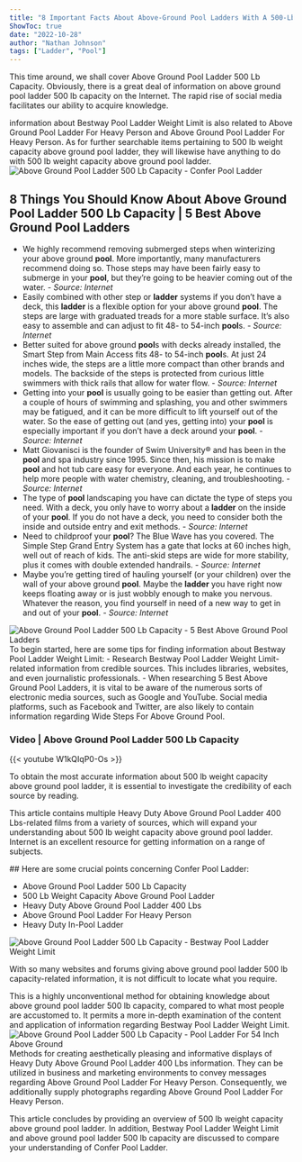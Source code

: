 ```yaml
---
title: "8 Important Facts About Above-Ground Pool Ladders With A 500-Lb Capacity"
ShowToc: true 
date: "2022-10-28"
author: "Nathan Johnson" 
tags: ["Ladder", "Pool"]
---
```


	
This time around, we shall cover Above Ground Pool Ladder 500 Lb Capacity. Obviously, there is a great deal of information on above ground pool ladder 500 lb capacity on the Internet. The rapid rise of social media facilitates our ability to acquire knowledge.

information about Bestway Pool Ladder Weight Limit is also related to Above Ground Pool Ladder For Heavy Person and Above Ground Pool Ladder For Heavy Person. As for further searchable items pertaining to 500 lb weight capacity above ground pool ladder, they will likewise have anything to do with 500 lb weight capacity above ground pool ladder.
<img loading="lazy" src="https://cdn.shopify.com/s/files/1/1491/0202/products/fajmatfn9ipprtjpnlb9_1024x1024.jpg?v=1556148853" onerror="this.onerror=null;this.src='https://blogger.googleusercontent.com/img/a/AVvXsEhe7F7TRXHtjiKvHb5vS7DmnxvpHiDyoYyYvm1nHB3Qp2_w3BnM6A2eq4v7FYxCC9bfZt3a9vIMtAYEKUiaDQbHMg-ViyGmRIj39MLp0bGFfgfYw1Dc9q_H-T0wiTm3l0Uq42dETrN9eC8aGJ9_IORZsxST1AcLR7np1koOfcc7tnHa4S8Mwz_xD9d0=s16000';" alt="Above Ground Pool Ladder 500 Lb Capacity - Confer Pool Ladder" >

## 8 Things You Should Know About Above Ground Pool Ladder 500 Lb Capacity | 5 Best Above Ground Pool Ladders
-   We highly recommend removing submerged steps when winterizing your above ground **pool**. More importantly, many manufacturers recommend doing so. Those steps may have been fairly easy to submerge in your **pool**, but they’re going to be heavier coming out of the water. - <cite>Source: Internet</cite>
-   Easily combined with other step or **ladder** systems if you don’t have a deck, this **ladder** is a flexible option for your above ground **pool**. The steps are large with graduated treads for a more stable surface. It’s also easy to assemble and can adjust to fit 48- to 54-inch **pool**s. - <cite>Source: Internet</cite>
-   Better suited for above ground **pool**s with decks already installed, the Smart Step from Main Access fits 48- to 54-inch **pool**s. At just 24 inches wide, the steps are a little more compact than other brands and models. The backside of the steps is protected from curious little swimmers with thick rails that allow for water flow. - <cite>Source: Internet</cite>
-   Getting into your **pool** is usually going to be easier than getting out. After a couple of hours of swimming and splashing, you and other swimmers may be fatigued, and it can be more difficult to lift yourself out of the water. So the ease of getting out (and yes, getting into) your **pool** is especially important if you don’t have a deck around your **pool**. - <cite>Source: Internet</cite>
-   Matt Giovanisci is the founder of Swim University® and has been in the **pool** and spa industry since 1995. Since then, his mission is to make **pool** and hot tub care easy for everyone. And each year, he continues to help more people with water chemistry, cleaning, and troubleshooting. - <cite>Source: Internet</cite>
-   The type of **pool** landscaping you have can dictate the type of steps you need. With a deck, you only have to worry about a **ladder** on the inside of your **pool**. If you do not have a deck, you need to consider both the inside and outside entry and exit methods. - <cite>Source: Internet</cite>
-   Need to childproof your **pool**? The Blue Wave has you covered. The Simple Step Grand Entry System has a gate that locks at 60 inches high, well out of reach of kids. The anti-skid steps are wide for more stability, plus it comes with double extended handrails. - <cite>Source: Internet</cite>
-   Maybe you’re getting tired of hauling yourself (or your children) over the wall of your above ground **pool**. Maybe the **ladder** you have right now keeps floating away or is just wobbly enough to make you nervous. Whatever the reason, you find yourself in need of a new way to get in and out of your **pool**. - <cite>Source: Internet</cite>


<img loading="lazy" src="https://tulria.com/wp-content/uploads/images/31tAy0GDasL._SL500_.jpg" onerror="this.onerror=null;this.src='https://blogger.googleusercontent.com/img/a/AVvXsEhe7F7TRXHtjiKvHb5vS7DmnxvpHiDyoYyYvm1nHB3Qp2_w3BnM6A2eq4v7FYxCC9bfZt3a9vIMtAYEKUiaDQbHMg-ViyGmRIj39MLp0bGFfgfYw1Dc9q_H-T0wiTm3l0Uq42dETrN9eC8aGJ9_IORZsxST1AcLR7np1koOfcc7tnHa4S8Mwz_xD9d0=s16000';" alt="Above Ground Pool Ladder 500 Lb Capacity - 5 Best Above Ground Pool Ladders" >
To begin started, here are some tips for finding information about Bestway Pool Ladder Weight Limit:
- Research Bestway Pool Ladder Weight Limit-related information from credible sources. This includes libraries, websites, and even journalistic professionals.
- When researching 5 Best Above Ground Pool Ladders, it is vital to be aware of the numerous sorts of electronic media sources, such as Google and YouTube. Social media platforms, such as Facebook and Twitter, are also likely to contain information regarding Wide Steps For Above Ground Pool.

### Video | Above Ground Pool Ladder 500 Lb Capacity
{{< youtube W1kQIqP0-Os >}} 

To obtain the most accurate information about 500 lb weight capacity above ground pool ladder, it is essential to investigate the credibility of each source by reading.

This article contains multiple Heavy Duty Above Ground Pool Ladder 400 Lbs-related films from a variety of sources, which will expand your understanding about 500 lb weight capacity above ground pool ladder. Internet is an excellent resource for getting information on a range of subjects.
<script async="async" data-cfasync="false" src="//normallydemandedalter.com/fe63df3c5408708b15d8dc3d9b206b31/invoke.js"></script>
<div id="container-fe63df3c5408708b15d8dc3d9b206b31"></div>
## Here are some crucial points concerning Confer Pool Ladder:

- Above Ground Pool Ladder 500 Lb Capacity
- 500 Lb Weight Capacity Above Ground Pool Ladder
- Heavy Duty Above Ground Pool Ladder 400 Lbs
- Above Ground Pool Ladder For Heavy Person
- Heavy Duty In-Pool Ladder

 <img loading="lazy" src="https://cdn.shopify.com/s/files/1/0423/4649/products/the-step-2_1024x.jpg?v=1571438631" onerror="this.onerror=null;this.src='https://blogger.googleusercontent.com/img/a/AVvXsEhe7F7TRXHtjiKvHb5vS7DmnxvpHiDyoYyYvm1nHB3Qp2_w3BnM6A2eq4v7FYxCC9bfZt3a9vIMtAYEKUiaDQbHMg-ViyGmRIj39MLp0bGFfgfYw1Dc9q_H-T0wiTm3l0Uq42dETrN9eC8aGJ9_IORZsxST1AcLR7np1koOfcc7tnHa4S8Mwz_xD9d0=s16000';" alt="Above Ground Pool Ladder 500 Lb Capacity - Bestway Pool Ladder Weight Limit" >

With so many websites and forums giving above ground pool ladder 500 lb capacity-related information, it is not difficult to locate what you require.

This is a highly unconventional method for obtaining knowledge about above ground pool ladder 500 lb capacity, compared to what most people are accustomed to. It permits a more in-depth examination of the content and application of information regarding Bestway Pool Ladder Weight Limit.
<img loading="lazy" src="http://www.pbase.com/linda2/image/136553523/medium.jpg" onerror="this.onerror=null;this.src='https://blogger.googleusercontent.com/img/a/AVvXsEhe7F7TRXHtjiKvHb5vS7DmnxvpHiDyoYyYvm1nHB3Qp2_w3BnM6A2eq4v7FYxCC9bfZt3a9vIMtAYEKUiaDQbHMg-ViyGmRIj39MLp0bGFfgfYw1Dc9q_H-T0wiTm3l0Uq42dETrN9eC8aGJ9_IORZsxST1AcLR7np1koOfcc7tnHa4S8Mwz_xD9d0=s16000';" alt="Above Ground Pool Ladder 500 Lb Capacity - Pool Ladder For 54 Inch Above Ground" >
Methods for creating aesthetically pleasing and informative displays of Heavy Duty Above Ground Pool Ladder 400 Lbs information. They can be utilized in business and marketing environments to convey messages regarding Above Ground Pool Ladder For Heavy Person. Consequently, we additionally supply photographs regarding Above Ground Pool Ladder For Heavy Person.

This article concludes by providing an overview of 500 lb weight capacity above ground pool ladder. In addition, Bestway Pool Ladder Weight Limit and above ground pool ladder 500 lb capacity are discussed to compare your understanding of Confer Pool Ladder.
	
	

